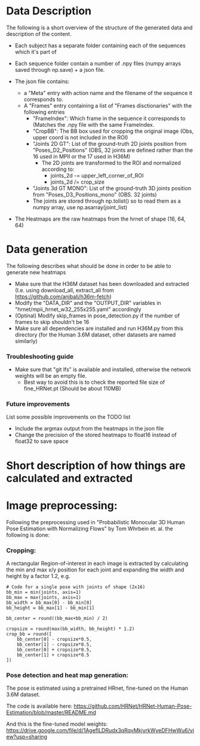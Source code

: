 # Data Description
The following is a short overview of the structure of the generated data and description of the content.

- Each subject has a separate folder containing each of the sequences which it's part of
- Each sequence folder contain a number of .npy files (numpy arrays saved through np.save) + a json file.
- The json file contains:

    - a "Meta" entry with action name and the filename of the sequence it corresponds to.
    - A "Frames" entry containing a list of "Frames disctionaries" with the following entries
        - "FrameIndex": Which frame in the sequence it corresponds to (Matches the .npy file with the same FrameIndex.
        - "CropBB": The BB box used for cropping the original image (Obs, upper coord is not included in the ROI)
        - "Joints 2D GT": List of the ground-truth 2D joints position from "Poses_D2_Positions" (OBS, 32 joints are defined rather than the 16 used in MPII or the 17 used in H36M)
            - The 2D joints are transformed to the ROI and normalized according to:
                - joints_2d -= upper_left_corner_of_ROI
                - joints_2d /= crop_size
        - "Joints 3d GT MONO": List of the ground-truth 3D joints position from "Poses_D3_Positions_mono" (OBS. 32 joints)
        - The joints are stored through np.tolist() so to read them as a numpy array, use np.asarray(joint_list)

- The Heatmaps are the raw heatmaps from the hrnet of shape (16, 64, 64)


# Data generation
The following describes what should be done in order to be able to generate new heatmaps

- Make sure that the H36M dataset has been downloaded and extracted (I.e. using download_all, extract_all from https://github.com/anibali/h36m-fetch)
- Modify the "DATA_DIR" and the "OUTPUT_DIR" variables in "hrnet/mpii_hrnet_w32_255x255.yaml" accordingly
- (Optinal) Modify skip_frames in pose_detection.py if the number of frames to skip shouldn't be 16
- Make sure all dependencies are installed and run H36M.py from this directory (for the Human 3.6M dataset, other datasets are named similarly)

### Troubleshooting guide
- Make sure that "git lfs" is available and installed, otherwise the network weights will be an empty file. 
  - Best way to avoid this is to check the reported file size of fine_HRNet.pt (Should be about 110MB)

### Future improvements
List some possible improvements on the TODO list

- Include the argmax output from the heatmaps in the json file
- Change the precision of the stored heatmaps to float16 instead of float32 to save space


# Short description of how things are calculated and extracted

# Image preprocessing:
Following the preprocessing used in "Probabilistic Monocular 3D Human Pose Estimation with Normalizing Flows" 
by Tom Whrbein et. al. the following is done:
### Cropping:
A rectangular Region-of-interest in each image is extracted by calculating the min and max x/y position for each joint 
and expanding the width and height by a factor 1.2, e.g.

    # Code for a single pose with joints of shape (2x16)
    bb_min = min(joints, axis=1)
    bb_max = max(joints, axis=1)
    bb_width = bb_max[0] - bb_min[0]
    bb_height = bb_max[1] - bb_min[1]
    
    bb_center = round((bb_max+bb_min) / 2)

    cropsize = round(max(bb_width, bb_height) * 1.2)
    crop_bb = round([
        bb_center[0] - cropsize*0.5,
        bb_center[1] - cropsize*0.5,
        bb_center[0] + cropsize*0.5,
        bb_center[1] + cropsize*0.5
    ])

### Pose detection and heat map generation:
The pose is estimated using a pretrained HRnet, fine-tuned on the Human 3.6M dataset.

The code is available here:
https://github.com/HRNet/HRNet-Human-Pose-Estimation/blob/master/README.md

And this is the fine-tuned model weights:
https://drive.google.com/file/d/1AgeflLDRudx3qRqvMkjyrkWyeDFHwWu6/view?usp=sharing
